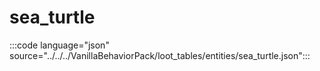 # sea_turtle

:::code language="json" source="../../../VanillaBehaviorPack/loot_tables/entities/sea_turtle.json":::